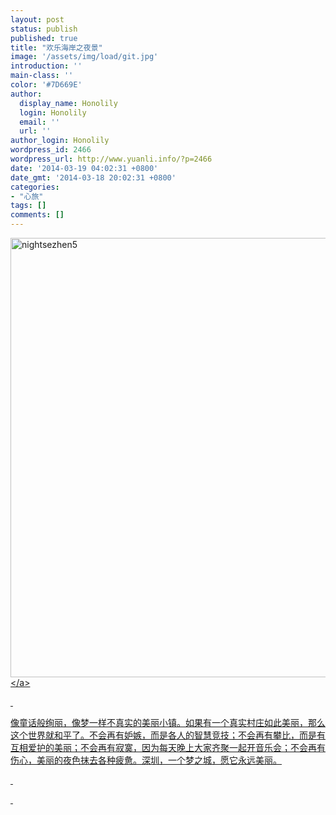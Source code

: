 ```yaml
---
layout: post
status: publish
published: true
title: "欢乐海岸之夜景"
image: '/assets/img/load/git.jpg'
introduction: ''
main-class: ''
color: '#7D669E'
author:
  display_name: Honolily
  login: Honolily
  email: ''
  url: ''
author_login: Honolily
wordpress_id: 2466
wordpress_url: http://www.yuanli.info/?p=2466
date: '2014-03-19 04:02:31 +0800'
date_gmt: '2014-03-18 20:02:31 +0800'
categories:
- "心旅"
tags: []
comments: []
---
```

<p><a href="http:&#47;&#47;www.yuanli.info&#47;archives&#47;2466.html&#47;nightsezhen5" rel="attachment wp-att-2467"><img class="aligncenter size-full wp-image-2467" alt="nightsezhen5" src="http:&#47;&#47;www.yuanli.info&#47;wp-content&#47;uploads&#47;2014&#47;03&#47;nightsezhen5.jpg" width="1060" height="703" &#47;><&#47;a></p>
<p>&nbsp;</p>
<p>像童话般绚丽，像梦一样不真实的美丽小镇。如果有一个真实村庄如此美丽，那么这个世界就和平了。不会再有妒嫉，而是各人的智慧竞技；不会再有攀比，而是有互相爱护的美丽；不会再有寂寞，因为每天晚上大家齐聚一起开音乐会；不会再有伤心，美丽的夜色抹去各种疲惫。深圳，一个梦之城，愿它永远美丽。</p>
<p>&nbsp;</p>
<p>&nbsp;</p>
